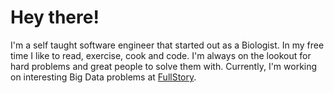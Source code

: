 # Hey there!

I'm a self taught software engineer that started out as a Biologist.
In my free time I like to read, exercise, cook and code.
I'm always on the lookout for hard problems and great people to solve them with.
Currently, I'm working on interesting Big Data problems at [FullStory](https://www.fullstory.com/).
